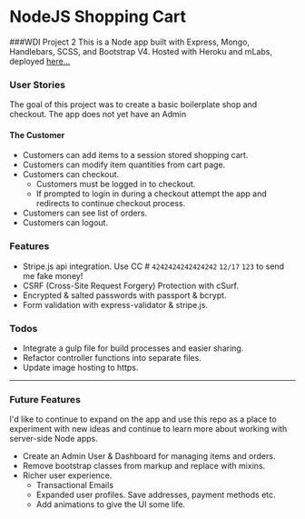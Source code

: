 # NodeJS Shopping Cart
###WDI Project 2 
This is a Node app built with Express, Mongo, Handlebars, SCSS, and Bootstrap V4. Hosted with Heroku and mLabs, deployed [here...](https://blooming-escarpment-65220.herokuapp.com/)   

### User Stories
The goal of this project was to create a basic boilerplate shop and checkout. The app does not yet have an Admin 
 
#### The Customer 
* Customers can add items to a session stored shopping cart.
* Customers can modify item quantities from cart page.
* Customers can checkout.
    * Customers must be logged in to checkout.
    * If prompted to login in during a checkout attempt the app and redirects to continue checkout process.
* Customers can see list of orders.
* Customers can logout.

### Features
* Stripe.js api integration. Use CC # `4242424242424242` `12/17` `123` to send me fake money!
* CSRF (Cross-Site Request Forgery) Protection with cSurf.
* Encrypted & salted passwords with passport & bcrypt.
* Form validation with express-validator & stripe.js.

### Todos
* Integrate a gulp file for build processes and easier sharing.
* Refactor controller functions into separate files.
* Update image hosting to https.

---------

### Future Features
I'd like to continue to expand on the app and use this repo as a place to experiment with new ideas and continue to learn more about working with server-side Node apps.
* Create an Admin User & Dashboard for managing items and orders.
* Remove bootstrap classes from markup and replace with mixins.
* Richer user experience.
    * Transactional Emails
    * Expanded user profiles. Save addresses, payment methods etc.
    * Add animations to give the UI some life.
